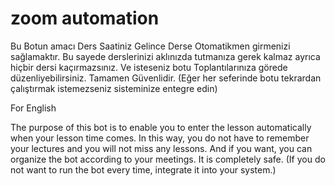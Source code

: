 # zoom automation

Bu Botun amacı Ders Saatiniz Gelince Derse Otomatikmen girmenizi sağlamaktır.
Bu sayede derslerinizi aklınızda tutmanıza gerek kalmaz ayrıca hiçbir dersi kaçırmazsınız.
Ve isteseniz botu Toplantılarınıza görede düzenliyebilirsiniz.
Tamamen Güvenlidir.
(Eğer her seferinde botu tekrardan çalıştırmak istemezseniz sisteminize entegre edin)

For English

The purpose of this bot is to enable you to enter the lesson automatically when your lesson time comes.
In this way, you do not have to remember your lectures and you will not miss any lessons.
And if you want, you can organize the bot according to your meetings.
It is completely safe.
(If you do not want to run the bot every time, integrate it into your system.)
